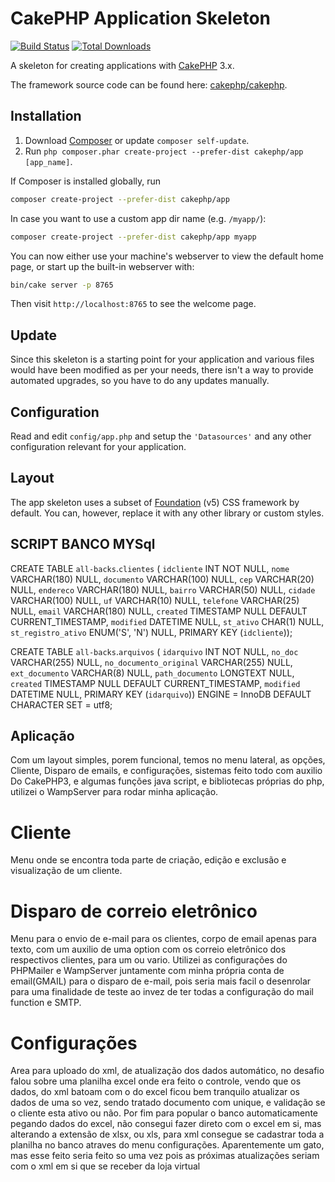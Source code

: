 # CakePHP Application Skeleton

[![Build Status](https://img.shields.io/travis/cakephp/app/master.svg?style=flat-square)](https://travis-ci.org/cakephp/app)
[![Total Downloads](https://img.shields.io/packagist/dt/cakephp/app.svg?style=flat-square)](https://packagist.org/packages/cakephp/app)

A skeleton for creating applications with [CakePHP](https://cakephp.org) 3.x.

The framework source code can be found here: [cakephp/cakephp](https://github.com/cakephp/cakephp).

## Installation

1. Download [Composer](https://getcomposer.org/doc/00-intro.md) or update `composer self-update`.
2. Run `php composer.phar create-project --prefer-dist cakephp/app [app_name]`.

If Composer is installed globally, run

```bash
composer create-project --prefer-dist cakephp/app
```

In case you want to use a custom app dir name (e.g. `/myapp/`):

```bash
composer create-project --prefer-dist cakephp/app myapp
```

You can now either use your machine's webserver to view the default home page, or start
up the built-in webserver with:

```bash
bin/cake server -p 8765
```

Then visit `http://localhost:8765` to see the welcome page.

## Update

Since this skeleton is a starting point for your application and various files
would have been modified as per your needs, there isn't a way to provide
automated upgrades, so you have to do any updates manually.

## Configuration

Read and edit `config/app.php` and setup the `'Datasources'` and any other
configuration relevant for your application.

## Layout

The app skeleton uses a subset of [Foundation](http://foundation.zurb.com/) (v5) CSS
framework by default. You can, however, replace it with any other library or
custom styles.



## SCRIPT BANCO MYSql

CREATE TABLE `all-backs`.`clientes` (
  `idcliente` INT NOT NULL,
  `nome` VARCHAR(180) NULL,
  `documento` VARCHAR(100) NULL,
  `cep` VARCHAR(20) NULL,
  `endereco` VARCHAR(180) NULL,
  `bairro` VARCHAR(50) NULL,
  `cidade` VARCHAR(100) NULL,
  `uf` VARCHAR(10) NULL,
  `telefone` VARCHAR(25) NULL,
  `email` VARCHAR(180) NULL,
  `created` TIMESTAMP NULL DEFAULT CURRENT_TIMESTAMP,
  `modified` DATETIME NULL,
  `st_ativo` CHAR(1) NULL,
  `st_registro_ativo` ENUM('S', 'N') NULL,
  PRIMARY KEY (`idcliente`));




CREATE TABLE `all-backs`.`arquivos` (
  `idarquivo` INT NOT NULL,
  `no_doc` VARCHAR(255) NULL,
  `no_documento_original` VARCHAR(255) NULL,
  `ext_documento` VARCHAR(8) NULL,
  `path_documento` LONGTEXT NULL,
  `created` TIMESTAMP NULL DEFAULT CURRENT_TIMESTAMP,
  `modified` DATETIME NULL,
  PRIMARY KEY (`idarquivo`))
ENGINE = InnoDB
DEFAULT CHARACTER SET = utf8;


## Aplicação

Com um layout simples, porem funcional, temos no menu lateral, as opções, Cliente, Disparo de emails, e configurações, sistemas feito todo com auxilio Do CakePHP3, e algumas funções java script, e bibliotecas próprias do php, utilizei o WampServer para rodar minha aplicação.

# Cliente
Menu onde se encontra toda parte de criação, edição e exclusão e visualização de um cliente.

# Disparo de correio eletrônico
Menu para o envio de e-mail para os clientes, corpo de email apenas para texto, com um auxilio de uma option com os correio eletrônico dos respectivos clientes, para um ou vario. Utilizei as configurações do PHPMailer e WampServer juntamente com minha própria conta de email(GMAIL) para o disparo de e-mail, pois seria mais facil o desenrolar para uma finalidade de teste ao invez de ter todas a configuração do mail function e SMTP.

# Configurações
Area para uploado do xml, de atualização dos dados automático, no desafio falou sobre uma planilha excel onde era feito o controle, vendo que os dados, do xml batoam com o do excel ficou bem tranquilo atualizar os dados de uma so vez, sendo tratado documento com unique, e validação se o cliente esta ativo ou não.
Por fim para popular o banco automaticamente pegando dados do excel, não consegui fazer direto com o excel em si, mas alterando a extensão de xlsx, ou xls, para xml consegue se cadastrar toda a planilha no banco atraves do menu configurações. Aparentemente um gato, mas esse feito seria feito so uma vez pois as próximas atualizações seriam com o xml em si que se receber da loja virtual

